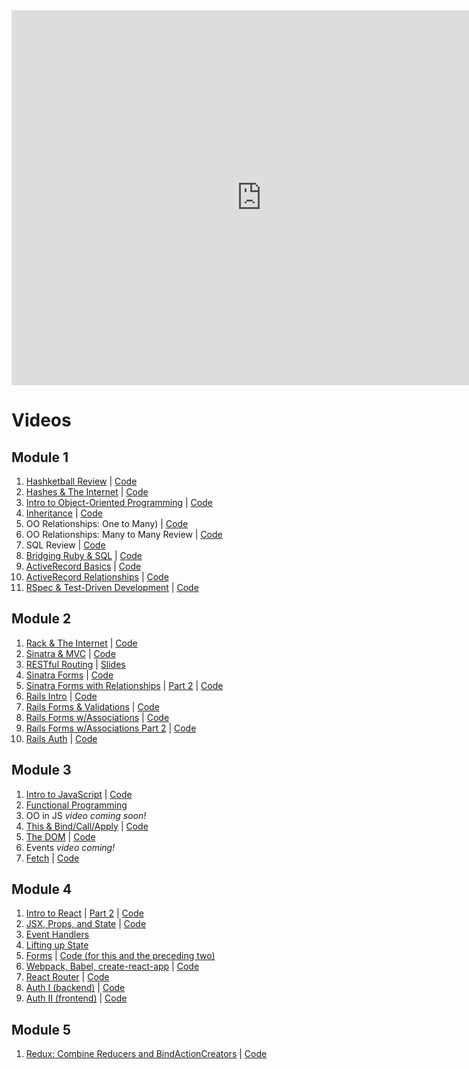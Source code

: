<iframe src="https://calendar.google.com/calendar/embed?src=flatironschool.com_3p24q1q8u4cfabjjmjuj7qisf8%40group.calendar.google.com&ctz=America%2FNew_York" style="border: 0" width="800" height="600" frameborder="0" scrolling="no"></iframe>

# Videos

## Module 1

1. [Hashketball Review](https://youtu.be/9Z1lSnvoPEo) | [Code](https://github.com/learn-co-students/nyc-web-031218/tree/master/01-hashketball-review)
2. [Hashes & The Internet](https://youtu.be/qkhR_lZ9MAY) | [Code](https://github.com/learn-co-students/nyc-web-031218/tree/master/02-hashes-and-the-internet)
3. [Intro to Object-Oriented Programming](https://youtu.be/TGBECJY27UQ) | [Code](https://github.com/learn-co-students/nyc-web-031218/tree/master/03-intro-oo)
4. [Inheritance]() | [Code](https://github.com/learn-co-students/nyc-web-031218/tree/master/04-inheritance)
5. OO Relationships: One to Many) | [Code](https://github.com/learn-co-students/nyc-web-031218/tree/master/05-oo-relations-one-to-many)
6. OO Relationships: Many to Many Review | [Code](https://github.com/learn-co-students/nyc-web-031218/tree/master/06-relationships-again)
7. SQL Review | [Code](https://github.com/learn-co-students/nyc-web-031218/tree/master/07-sql-review)
8. [Bridging Ruby & SQL](https://youtu.be/NFNHafRShVM) | [Code](https://github.com/learn-co-students/nyc-web-031218/tree/master/08-bridging-ruby-and-sql)
9. [ActiveRecord Basics](https://www.youtube.com/edit?o=U&video_id=4w9VdMT07yM) | [Code](https://github.com/learn-co-students/nyc-web-031218/tree/master/09-active-record)
10. [ActiveRecord Relationships](https://www.youtube.com/watch?v=-aE_CiEMz6A&feature=youtu.be) | [Code](https://github.com/learn-co-students/nyc-web-031218/tree/master/10-active-record-relations)
11. [RSpec & Test-Driven Development](https://youtu.be/j71EprlCDqE) | [Code](https://github.com/learn-co-students/nyc-web-031218/tree/master/12-intro-tdd)

## Module 2
1. [Rack & The Internet](https://youtu.be/RnXyT4rlnmk) | [Code](https://github.com/learn-co-students/nyc-web-031218/tree/master/13-rack-internet-intro)
2. [Sinatra & MVC](https://youtu.be/BhmwEJKVUfc) | [Code](https://github.com/learn-co-students/nyc-web-031218/tree/master/14-sinatra-mvc/watchstore)
3. [RESTful Routing](https://youtu.be/WjMqRhIfOko) | [Slides](https://docs.google.com/presentation/d/1OsGJpJrUETXaKXL1_J8Ch3yQx5IpbbLp1Oj66fs37Vk/edit?usp=sharing)
4. [Sinatra Forms](https://youtu.be/UZhXMrv_QPA) | [Code](https://github.com/learn-co-students/nyc-web-031218/tree/master/15-sinatra-forms/badreads)
5. [Sinatra Forms with Relationships](https://youtu.be/qpHM-ST6BiI) | [Part 2](https://youtu.be/PXt-EIVSZF4) | [Code](https://github.com/learn-co-students/nyc-web-031218/tree/master/16-sinatra-relationships/badreads)
6. [Rails Intro](https://youtu.be/wO2nNOiFGDs) | [Code](https://github.com/learn-co-students/nyc-web-031218/tree/master/17-rails/bagel_shop)
7. [Rails Forms & Validations](https://www.youtube.com/watch?v=2WU5Gm4BDD0) | [Code](https://github.com/learn-co-students/nyc-web-031218/tree/master/18-rails-forms-validations/smoothieshop)
8. [Rails Forms w/Associations](https://www.youtube.com/watch?v=68HP6d2P3y0) | [Code](https://github.com/learn-co-students/nyc-web-031218/tree/master/19-rails-associations/travel_app)
9. [Rails Forms w/Associations Part 2](https://www.youtube.com/watch?v=Ai2rG4GfxY8) | [Code](https://github.com/learn-co-students/nyc-web-031218/tree/master/20-rails-associations-2/travel_app)
10. [Rails Auth](https://youtu.be/FswONDodIJ4) | [Code](https://github.com/learn-co-students/nyc-web-031218/tree/master/21-rails-auth/authapp)

## Module 3
1. [Intro to JavaScript](https://youtu.be/EfxER9ar4hk) | [Code](https://github.com/learn-co-students/nyc-web-031218/tree/master/22-intro-js)
2. [Functional Programming](http://youtu.be/7G5LOToBUP4)
3. OO in JS  _video coming soon!_
4. [This & Bind/Call/Apply](https://youtu.be/vqCMW6JEHPg) | [Code](https://github.com/learn-co-students/nyc-web-031218/tree/master/23-this)
5. [The DOM](https://youtu.be/HdIsiQOJDmM) | [Code](https://github.com/learn-co-students/nyc-web-031218/tree/master/24-dom)
6. Events _video coming!_
7. [Fetch](https://youtu.be/CRYHyIbpy-w) | [Code](https://github.com/learn-co-students/nyc-web-031218/tree/master/25-fetch)

## Module 4
1. [Intro to React](https://youtu.be/yxqPeBNcxi8) | [Part 2](https://youtu.be/7HRZDbKTGy4) | [Code](https://github.com/learn-co-students/nyc-web-031218/tree/master/29-intro-to-react)
2. [JSX, Props, and State](https://youtu.be/mOpRlXEPAks) | [Code](https://github.com/learn-co-students/nyc-web-031218/tree/master/30-jsx-props-and-state)
3. [Event Handlers](https://www.youtube.com/watch?v=pyGYtLVoUt8)
4. [Lifting up State](https://www.youtube.com/watch?v=9syUXhc8_BQ)
5. [Forms](https://www.youtube.com/watch?v=tuc4YP2rC6A) | [Code (for this and the preceding two)](https://github.com/learn-co-students/nyc-web-031218/tree/master/32-react-lightswitch)
6. [Webpack, Babel, create-react-app](https://youtu.be/NI0ndDsr9hY) | [Code](https://github.com/learn-co-students/nyc-web-031218/tree/master/34-webpack-babel-create-react-app)
7. [React Router](https://www.youtube.com/watch?v=zXqL1ULz1xg) | [Code](https://github.com/learn-co-students/nyc-web-031218/tree/master/35-spice-force-five)
8. [Auth I (backend)](https://www.youtube.com/watch?v=kUrFcrAqb7A) | [Code](https://github.com/learn-co-students/nyc-web-031218/tree/master/36-auth-backend)
9. [Auth II (frontend)](https://youtu.be/VPdKRIUzE5Y) | [Code](https://github.com/learn-co-students/nyc-web-031218/tree/master/37-auth-frontend/auth)

## Module 5

1. [Redux: Combine Reducers and BindActionCreators](https://youtu.be/rk3SCV_5fWk) | [Code](https://github.com/learn-co-students/nyc-web-031218/tree/master/40-redux-combine-reducers-and-bindactioncreators)
